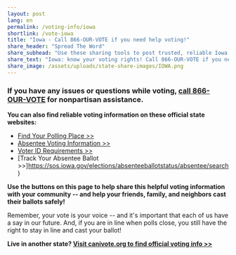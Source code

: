 ```yaml
---
layout: post
lang: en
permalink: /voting-info/iowa
shortlink: /vote-iowa
title: "Iowa - Call 866-OUR-VOTE if you need help voting!"
share_header: "Spread The Word"
share_subhead: "Use these sharing tools to post trusted, reliable Iowa voting information!"
share_text: "Iowa: know your voting rights! Call 866-OUR-VOTE if you need help voting, or use these official resources."
share_image: /assets/uploads/state-share-images/IOWA.png
---
```

### **If you have any issues or questions while voting, [call 866-OUR-VOTE](tel:8666878683) for nonpartisan assistance.**

**You can also find reliable voting information on these official state websites:**

* [Find Your Polling Place >>](https://sos.iowa.gov/elections/voterreg/pollingplace/search.aspx)
* [Absentee Voting Information >>](https://sos.iowa.gov/elections/electioninfo/absenteeinfo.html)
* [Voter ID Requirements >>](https://sos.iowa.gov/elections/voterinformation/edfaq.html#3)
* [Track Your Absentee Ballot >>]https://sos.iowa.gov/elections/absenteeballotstatus/absentee/search)

**Use the buttons on this page to help share this helpful voting information with your community -- and help your friends, family, and neighbors cast their ballots safely!**

Remember, your vote is your voice -- and it's important that each of us have a say in our future. And, if you are in line when polls close, you still have the right to stay in line and cast your ballot!

**Live in another state? [Visit canivote.org to find official voting info >>](https://canivote.org)**